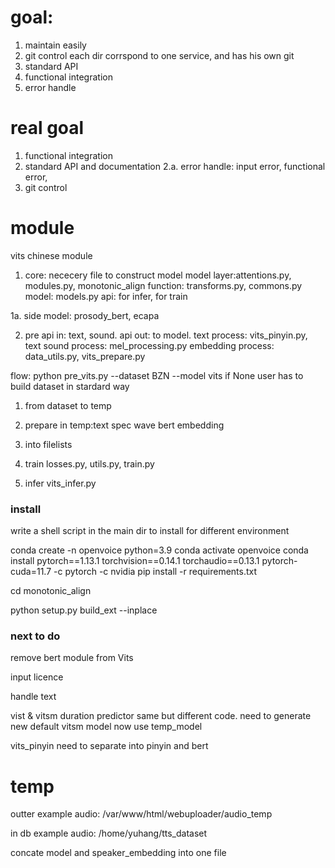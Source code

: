 # goal:
1. maintain easily 
2. git control
each dir corrspond to one service, and has his own git 
3. standard API
4. functional integration
5. error handle



# real goal
1. functional integration
2. standard API and documentation
2.a. error handle: input error, functional error, 
3. git control

# module 
vits chinese module
1. core: nececery file to construct model
model layer:attentions.py, modules.py, monotonic_align
function: transforms.py, commons.py
model: models.py
api: for infer, for train




1a.  side model: prosody_bert, ecapa


2. pre
api in: text, sound.
api out: to model.
text process: vits_pinyin.py, text
sound process: mel_processing.py
embedding process:
data_utils.py, vits_prepare.py

flow:
python pre_vits.py --dataset BZN --model vits
if None user has to build dataset in stardard way
1. from dataset to temp
2. prepare in temp:text spec wave bert embedding
3. into filelists




3. train
losses.py, utils.py, train.py
4. infer
vits_infer.py


### install
write a shell script in the main dir to install for different environment

conda create -n openvoice python=3.9
conda activate openvoice
conda install pytorch==1.13.1 torchvision==0.14.1 torchaudio==0.13.1 pytorch-cuda=11.7 -c pytorch -c nvidia
pip install -r requirements.txt

cd monotonic_align

python setup.py build_ext --inplace


### next to do
remove bert module from Vits

input licence

handle text

vist & vitsm duration predictor same but different code.
need to generate new default vitsm model
now use temp_model

vits_pinyin need to separate into pinyin and bert

# temp
outter example audio:
/var/www/html/webuploader/audio_temp

in db example audio:
/home/yuhang/tts_dataset

concate model and speaker_embedding into one file

